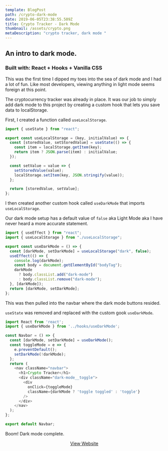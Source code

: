 ```yaml
---
template: BlogPost
path: /crypto-dark-mode
date: 2019-06-05T23:38:55.509Z
title: Crypto Tracker - Dark Mode
thumbnail: /assets/crypto.png
metaDescription: "crypto tracker, dark mode "
---
```

## An intro to dark mode.

### Built with: React + Hooks + Vanilla CSS

This was the first time I dipped my toes into the sea of dark mode and I had a lot of fun. Like most developers, viewing anything in light mode seems foreign at this point. 

The cryptocurrency tracker was already in place. It was our job to simply add dark mode to this project by creating a custom hook that lets you save data to localStorage.

First, I created a function called `useLocalStorage`.

```javascript
import { useState } from "react";

export const useLocalStorage = (key, initialValue) => {
  const [storedValue, setStoredValue] = useState(() => {
    const item = localStorage.getItem(key);
    return item ? JSON.parse(item) : initialValue;
  });

  const setValue = value => {
    setStoredValue(value);
    localStorage.setItem(key, JSON.stringify(value));
  };

  return [storedValue, setValue];
};
```

I then created another custom hook called `useDarkMode` that imports `useLocalStorage`.

Our dark mode setup has a default value of `false` aka Light Mode aka I have never heard a more accurate statement.

```javascript
import { useEffect } from "react";
import { useLocalStorage } from "./useLocalStorage";

export const useDarkMode = () => {
  const [darkMode, setDarkMode] = useLocalStorage("dark", false);
  useEffect(() => {
    console.log(darkMode);
    const body = document.getElementById("bodyTag");
    darkMode
      ? body.classList.add("dark-mode")
      : body.classList.remove("dark-mode");
  }, [darkMode]);
  return [darkMode, setDarkMode];
};
```

This was then pulled into the navbar where the dark mode buttons resided. 

`useState` was removed and replaced with the custom gook `useDarkMode`.

```javascript
import React from 'react';
import { useDarkMode } from '../hooks/useDarkMode';

const Navbar = () => {
  const [darkMode, setDarkMode] = useDarkMode();
  const toggleMode = e => {
    e.preventDefault();
    setDarkMode(!darkMode);
  };
  return (
    <nav className="navbar">
      <h1>Crypto Tracker</h1>
      <div className="dark-mode__toggle">
        <div
          onClick={toggleMode}
          className={darkMode ? 'toggle toggled' : 'toggle'}
        />
      </div>
    </nav>
  );
};

export default Navbar;
```

Boom! Dark mode complete.

<div align="center">
<a href="https://katiedarkmode.netlify.app/" class="post-button">View Website</a></div>